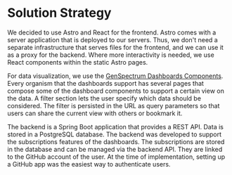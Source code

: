 # Solution Strategy

We decided to use Astro and React for the frontend.
Astro comes with a server application that is deployed to our servers.
Thus, we don't need a separate infrastructure that serves files for the frontend,
and we can use it as a proxy for the backend.
Where more interactivity is needed, we use React components within the static Astro pages.

For data visualization, we use the [GenSpectrum Dashboards Components](https://github.com/GenSpectrum/dashboard-components).
Every organism that the dashboards support has several pages that compose some of the dashboard components
to support a certain view on the data.
A filter section lets the user specify which data should be considered.
The filter is persisted in the URL as query parameters so that users can share the current view with others or bookmark it.

The backend is a Spring Boot application that provides a REST API. Data is stored in a PostgreSQL database.
The backend was developed to support the subscriptions features of the dashboards.
The subscriptions are stored in the database and can be managed via the backend API.
They are linked to the GitHub account of the user. 
At the time of implementation, setting up a GitHub app was the easiest way to authenticate users.

